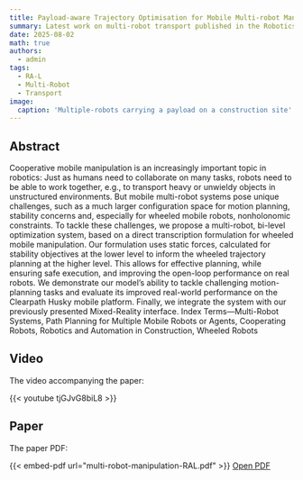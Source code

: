 ```yaml
---
title: Payload-aware Trajectory Optimisation for Mobile Multi-robot Manipulation with Tip-Over Avoidance
summary: Latest work on multi-robot transport published in the Robotics and Automation Letters (RA-L)
date: 2025-08-02
math: true
authors:
  - admin
tags:
  - RA-L
  - Multi-Robot
  - Transport
image:
  caption: 'Multiple-robots carrying a payload on a construction site'
---
```


## Abstract

Cooperative mobile manipulation is an increasingly important topic in robotics: Just as humans need to collaborate on many tasks, robots need to be able to work together, e.g., to transport heavy or unwieldy objects in unstructured environments. But mobile multi-robot systems pose unique challenges, such as a much larger configuration space for motion planning, stability concerns and, especially for wheeled mobile robots, nonholonomic constraints. To tackle these challenges, we propose a multi-robot, bi-level optimization system, based on a direct transcription formulation for wheeled mobile manipulation. Our formulation uses static forces, calculated for stability objectives at the lower level to inform the wheeled trajectory planning at the higher level. This allows for effective planning, while ensuring safe execution, and improving the open-loop performance on real robots. We demonstrate our model’s ability to tackle challenging motion-planning tasks and evaluate its improved real-world performance on the Clearpath Husky mobile platform. Finally, we integrate the system with our previously presented Mixed-Reality interface. Index Terms—Multi-Robot Systems, Path Planning for Multiple Mobile Robots or Agents, Cooperating Robots, Robotics and Automation in Construction, Wheeled Robots

## Video

The video accompanying the paper:

{{< youtube tjGJvG8biL8 >}}

## Paper

The paper PDF:

{{< embed-pdf url="multi-robot-manipulation-RAL.pdf" >}}
[Open PDF](multi-robot-manipulation-RAL.pdf)

